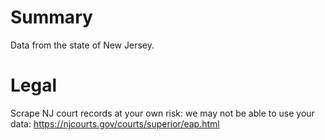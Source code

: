 # Summary
Data from the state of New Jersey.

# Legal
Scrape NJ court records at your own risk: we may not be able to use your data: https://njcourts.gov/courts/superior/eap.html
